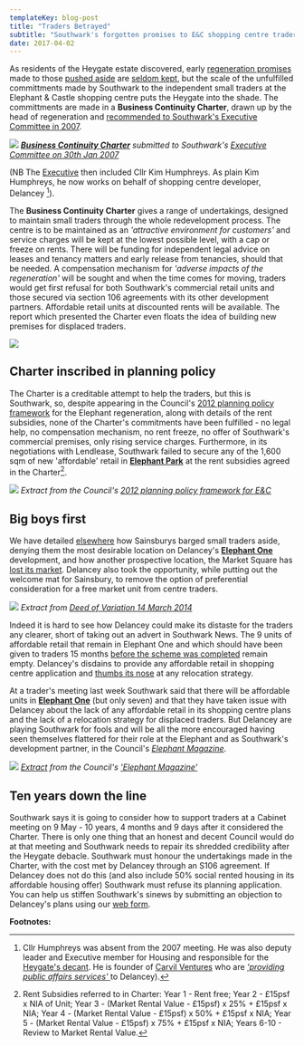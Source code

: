 ```yaml
---
templateKey: blog-post
title: "Traders Betrayed"
subtitle: "Southwark's forgotten promises to E&C shopping centre traders"
date: 2017-04-02
---
```

As residents of the Heygate estate discovered, early [regeneration promises](http://heygatewashome.org/displacement.html) made to those [pushed aside](http://35percent.org/2013-06-08-the-heygate-diaspora/) are [seldom kept](http://www.reuters.com/article/us-britain-london-housing-idUSKCN0SD0OV20151019), but the scale of the unfulfilled committments made by Southwark to the independent small traders at the Elephant & Castle shopping centre puts the Heygate into the shade.
The committments are made in a __Business Continuity Charter__, drawn up by the head of regeneration and [recommended to Southwark's Executive Committee in 2007](http://moderngov.southwark.gov.uk/Data/Overview%20&%20Scrutiny%20Committee/20070709/Agenda/Attachment%202.pdf). 

![](http://35percent.org/img/lbstraderscharter.png)
*[__Business Continuity Charter__](http://moderngov.southwark.gov.uk/Data/Overview%20&%20Scrutiny%20Committee/20070709/Agenda/Attachment%202.pdf) submitted to Southwark's [Executive Committee on 30th Jan 2007](http://moderngov.southwarksites.com/CeListDocuments.aspx?CommitteeId=118&MeetingId=3154&DF=30%2f01%2f2007&Ver=2)*

(NB The [Executive](http://moderngov.southwark.gov.uk/Data/Executive/20070130/Agenda/Executive%20Minutes%2030%20January%202007.pdf) then included Cllr Kim Humphreys. As plain Kim Humphreys, he now works on behalf of shopping centre developer, Delancey [^1]).

The __Business Continuity Charter__ gives a range of undertakings, designed to maintain small traders through the whole redevelopment process. The centre is to be maintained as an _'attractive environment for customers'_ and service charges will be kept at the lowest possible level, with a cap or freeze on rents. There will be funding for independent legal advice on leases and tenancy matters and early release from tenancies, should that be needed. A compensation mechanism for _'adverse impacts of the regeneration'_ will be sought and when the time comes for moving, traders would get first refusal for both Southwark's commercial retail units and those secured via section 106 agreements with its other development partners. Affordable retail units at discounted rents will be available. The report which presented the Charter even floats the idea of building new premises for displaced traders.

![](http://35percent.org/img/lbstraderscharterextract.png)

## Charter inscribed in planning policy
The Charter is a creditable attempt to help the traders, but this is Southwark, so, despite appearing in the Council's [2012 planning policy framework](http://www.southwark.gov.uk/assets/attach/1817/1.0.5%20Elephant%20%26%20Castle%20SPD%20OAPF.pdf) for the Elephant regeneration, along with details of the rent subsidies, none of the Charter's commitments have been fulfilled - no legal help, no compensation mechanism, no rent freeze, no offer of Southwark's commercial premises, only rising service charges. Furthermore, in its negotiations with Lendlease, Southwark failed to secure any of the 1,600 sqm of new 'affordable' retail in [__Elephant Park__](http://elephantpark.co.uk) at the rent subsidies agreed in the Charter[^2].

![](http://35percent.org/img/charterspd.png)
*Extract from the Council's [2012 planning policy framework for E&C](http://www.southwark.gov.uk/assets/attach/1817/1.0.5%20Elephant%20%26%20Castle%20SPD%20OAPF.pdf)*

## Big boys first
We have detailed [elsewhere](http://35percent.org/tribeca-square/#affordable-retail-units-sold-to-sainsburys) how Sainsburys barged small traders aside, denying them the most desirable location on Delancey's [__Elephant One__](http://35percent.org/tribeca-square) development, and how another prospective location, the Market Square has [lost its market](http://35percent.org/2017-03-12-delanceys-dirty-tricks/). Delancey also took the opportunity, while putting out the welcome mat for Sainsbury, to remove the option of preferential consideration for a free market unit from centre traders.

![](http://35percent.org/img/deedvariationelephantone.png)
*Extract from [Deed of Variation 14 March 2014](http://planbuild.southwark.gov.uk/documents/?GetDocument=%7b%7b%7b!XhRoRGo5W%2fA9Lo2WaMsAcg%3d%3d!%7d%7d%7d)*

Indeed it is hard to see how Delancey could make its distaste for the traders any clearer, short of taking out an advert in Southwark News. The 9 units of affordable retail that remain in Elephant One and which should have been given to traders 15 months [before the scheme was completed](http://planbuild.southwark.gov.uk/documents/?GetDocument=%7b%7b%7b!XhRoRGo5W%2fA9Lo2WaMsAcg%3d%3d!%7d%7d%7d) remain empty. Delancey's disdains to provide any affordable retail in shopping centre application and [thumbs its nose](http://35percent.org/2016-12-19-delancey-submits-shopping-centre-application/) at any relocation strategy.

At a trader's meeting last week Southwark said that there will be affordable units in [__Elephant One__](http://35percent.org/tribeca-square) (but only seven) and that they have taken issue with Delancey about the lack of any affordable retail in its shopping centre plans and the lack of a relocation strategy for displaced traders. But Delancey are playing Southwark for fools and will be all the more encouraged having seen themselves flattered for their role at the Elephant and as Southwark's development partner, in the Council's [_Elephant Magazine_](http://www.2.southwark.gov.uk/info/200183/elephant_and_castle/3297/the_elephant_magazine). 

![](http://35percent.org/img/elephantmagazinedelancey.png)
*[Extract](http://35percent.org/img/elephantmagazinedelancey-rotated.pdf) from the Council's ['Elephant Magazine'](http://www.2.southwark.gov.uk/info/200183/elephant_and_castle/3297/the_elephant_magazine)*

## Ten years down the line
Southwark says it is going to consider how to support traders at a Cabinet meeting on 9 May - 10 years, 4 months and 9 days after it considered the Charter. There is only one thing that an honest and decent Council would do at that meeting and Southwark needs to repair its shredded credibility after the Heygate debacle. Southwark must honour the undertakings made in the Charter, with the cost met by Delancey through an S106 agreement. If Delancey does not do this (and also include 50% social rented housing in its affordable housing offer) Southwark must refuse its planning application. You can help us stiffen Southwark's sinews by submitting an objection to Delancey's plans using our [web form](http://35percent.org/shopping-centre/#object-now).

__Footnotes:__

[^1]: Cllr Humphreys was absent from the 2007 meeting. He was also deputy leader and Executive member for Housing and responsible for the [Heygate's decant](http://35percent.org/2013-12-07-kim-humphreys-exit-stage-left/). He is founder of [Carvil Ventures](http://carvil-ventures.co.uk/about-us) who are [_'providing public affairs services'_ ](http://carvil-ventures.co.uk/case-studies) to Delancey).

[^2]: Rent Subsidies referred to in Charter: Year 1 - Rent  free; Year 2 - £15psf x NIA of Unit; Year 3 - (Market Rental Value - £15psf) x 25% + £15psf x NIA; Year 4 - (Market Rental Value - £15psf) x 50% + £15psf x NIA; Year 5 - (Market Rental Value - £15psf) x 75% + £15psf x NIA; Years 6-10 - Review to Market Rental Value.
